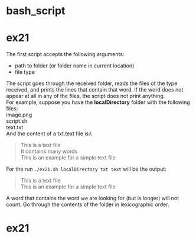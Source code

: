 # bash_script
# ex21

The first script accepts the following arguments: 
- path to folder (or folder name in current location)
- file type   
  
The script goes through the received folder, reads the files of the type received, and prints the lines that contain that word.
If the word does not appear at all in any of the files, the script does not print anything.\
For example, suppose you have the __localDirectory__ folder with the following files:\
image.png\
script.sh\
text.txt\
And the content of a txt.text file is:\
> This is a text file\
> It contains many words\
> This is an example for a simple text file


For the run `./ex21.sh localDirectory txt text` will be the output:

> This is a text file\
> This is an example for a simple text file

A word that contains the word we are looking for (but is longer) will not count.
Go through the contents of the folder in lexicographic order.


# ex21

